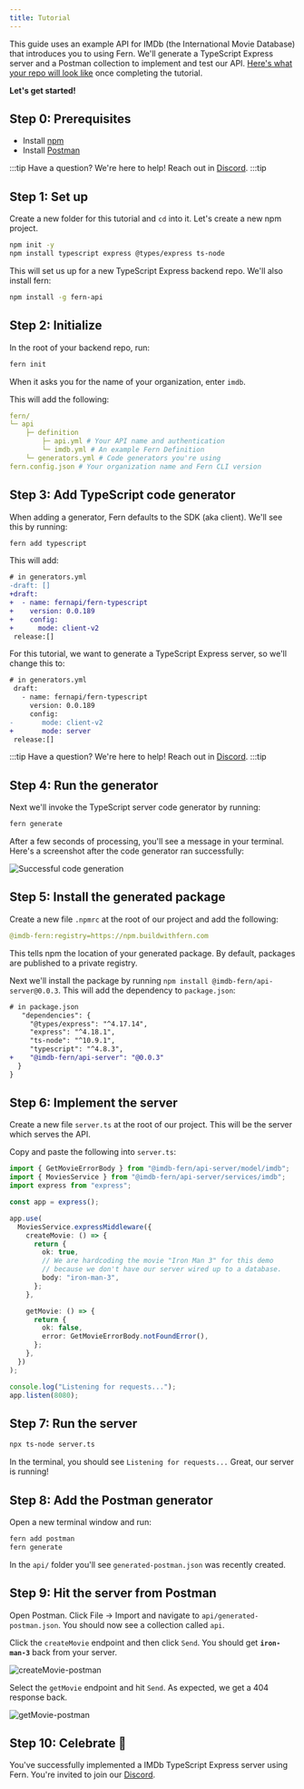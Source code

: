 ```yaml
---
title: Tutorial
---
```


<!-- markdownlint-disable MD033 MD025 MD010 -->

This guide uses an example API for IMDb (the International Movie Database) that introduces you to using Fern. We'll generate a TypeScript Express server and a Postman collection to implement and test our API. [Here's what your repo will look like](https://github.com/fern-api/fern-tutorials/tree/main/express-server-tutorial) once completing the tutorial.

**Let's get started!**

## Step 0: Prerequisites

- Install [npm](https://docs.npmjs.com/downloading-and-installing-node-js-and-npm)
- Install [Postman](https://www.postman.com/downloads/)

:::tip Have a question?
We're here to help! Reach out in [Discord](https://discord.gg/JkkXumPzcG).
:::tip

## Step 1: Set up

Create a new folder for this tutorial and `cd` into it. Let's create a new npm project.

```bash
npm init -y
npm install typescript express @types/express ts-node
```

This will set us up for a new TypeScript Express backend repo. We'll also install fern:

```bash
npm install -g fern-api
```

## Step 2: Initialize

In the root of your backend repo, run:

```bash
fern init
```

When it asks you for the name of your organization, enter `imdb`.

This will add the following:

```yml
fern/
└─ api
	├─ definition
		├─ api.yml # Your API name and authentication
		└─ imdb.yml # An example Fern Definition
	└─ generators.yml # Code generators you're using
fern.config.json # Your organization name and Fern CLI version
```

## Step 3: Add TypeScript code generator

When adding a generator, Fern defaults to the SDK (aka client). We'll see this by running:

```bash
fern add typescript
```

This will add:

```diff
# in generators.yml
-draft: []
+draft:
+  - name: fernapi/fern-typescript
+    version: 0.0.189
+    config:
+      mode: client-v2
 release:[]
```

For this tutorial, we want to generate a TypeScript Express server, so we'll change this to:

```diff
# in generators.yml
 draft:
   - name: fernapi/fern-typescript
     version: 0.0.189
     config:
-       mode: client-v2
+       mode: server
 release:[]
```

:::tip Have a question?
We're here to help! Reach out in [Discord](https://discord.gg/JkkXumPzcG).
:::tip

## Step 4: Run the generator

Next we'll invoke the TypeScript server code generator by running:

```bash
fern generate
```

After a few seconds of processing, you'll see a message in your terminal. Here's a screenshot after the code generator ran successfully:

![Successful code generation](../static/img/tutorial/generator-success.png)

## Step 5: Install the generated package

Create a new file `.npmrc` at the root of our project and add the following:

```yaml
@imdb-fern:registry=https://npm.buildwithfern.com
```

This tells npm the location of your generated package. By default, packages are published to a private registry.

Next we'll install the package by running `npm install @imdb-fern/api-server@0.0.3`. This will add the dependency to `package.json`:

```diff
# in package.json
   "dependencies": {
     "@types/express": "^4.17.14",
     "express": "^4.18.1",
     "ts-node": "^10.9.1",
     "typescript": "^4.8.3",
+    "@imdb-fern/api-server": "@0.0.3"
  }
}
```

## Step 6: Implement the server

Create a new file `server.ts` at the root of our project. This will be the server which serves the API.

Copy and paste the following into `server.ts`:

```ts
import { GetMovieErrorBody } from "@imdb-fern/api-server/model/imdb";
import { MoviesService } from "@imdb-fern/api-server/services/imdb";
import express from "express";

const app = express();

app.use(
  MoviesService.expressMiddleware({
    createMovie: () => {
      return {
        ok: true,
        // We are hardcoding the movie "Iron Man 3" for this demo
        // because we don't have our server wired up to a database.
        body: "iron-man-3",
      };
    },

    getMovie: () => {
      return {
        ok: false,
        error: GetMovieErrorBody.notFoundError(),
      };
    },
  })
);

console.log("Listening for requests...");
app.listen(8080);
```

## Step 7: Run the server

```bash
npx ts-node server.ts
```

In the terminal, you should see `Listening for requests...` Great, our server is running!

## Step 8: Add the Postman generator

Open a new terminal window and run:

```bash
fern add postman
fern generate
```

In the `api/` folder you'll see `generated-postman.json` was recently created.

## Step 9: Hit the server from Postman

Open Postman. Click File -> Import and navigate to `api/generated-postman.json`. You should now see a collection called `api`.

Click the `createMovie` endpoint and then click `Send`. You should get **`iron-man-3`** back from your server.

![createMovie-postman](../static/img/tutorial/createMovie-postman.png)

Select the `getMovie` endpoint and hit `Send`. As expected, we get a 404 response back.

![getMovie-postman](../static/img/tutorial/getMovie-postman.png)

## Step 10: Celebrate 🎉

You've successfully implemented a IMDb TypeScript Express server using Fern. You're invited to join our [Discord](https://discord.gg/JkkXumPzcG).
